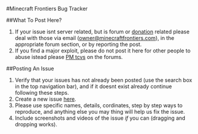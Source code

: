 #Minecraft Frontiers Bug Tracker

##What To Post Here?
1. If your issue isnt server related, but is forum or [donation](http://www.minecraftfrontiers.com/forums/section/donation-inquiries.20/) related please deal with those via email (owner@minecraftfrontiers.com), in the appropriate forum section, or by reporting the post.
2. If you find a major exploit, please do not post it here for other people to abuse istead please [PM tcvs](http://www.minecraftfrontiers.com/forums/conversations/add?to=tcvs) on the forums.

##Posting An Issue
1. Verify that your issues has not already been posted (use the search box in the top navigation bar), and if it doesnt exist already continue following these steps.
2. Create a new issue [here](https://github.com/MinecraftFrontiers/Minecraft-Frontiers/issues/new).
3. Please use specific names, details, cordinates, step by step ways to reproduce, and anything else you may thing will help us fix the issue.
4. Include screenshots and videos of the issue *if* you can (dragging and dropping works).
